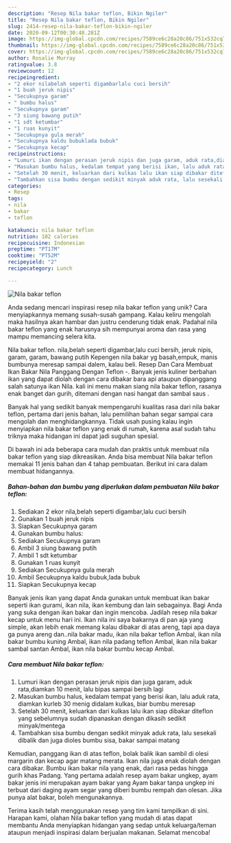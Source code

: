 ```yaml
---
description: "Resep Nila bakar teflon, Bikin Ngiler"
title: "Resep Nila bakar teflon, Bikin Ngiler"
slug: 2414-resep-nila-bakar-teflon-bikin-ngiler
date: 2020-09-12T00:30:48.281Z
image: https://img-global.cpcdn.com/recipes/7589ce6c28a20c86/751x532cq70/nila-bakar-teflon-foto-resep-utama.jpg
thumbnail: https://img-global.cpcdn.com/recipes/7589ce6c28a20c86/751x532cq70/nila-bakar-teflon-foto-resep-utama.jpg
cover: https://img-global.cpcdn.com/recipes/7589ce6c28a20c86/751x532cq70/nila-bakar-teflon-foto-resep-utama.jpg
author: Rosalie Murray
ratingvalue: 3.8
reviewcount: 12
recipeingredient:
- "2 ekor nilabelah seperti digambarlalu cuci bersih"
- "1 buah jeruk nipis"
- "Secukupnya garam"
- " bumbu halus"
- "Secukupnya garam"
- "3 siung bawang putih"
- "1 sdt ketumbar"
- "1 ruas kunyit"
- "Secukupnya gula merah"
- "Secukupnya kaldu bubuklada bubuk"
- "Secukupnya kecap"
recipeinstructions:
- "Lumuri ikan dengan perasan jeruk nipis dan juga garam, aduk rata,diamkan 10 menit, lalu bipas sampai bersih lagi"
- "Masukan bumbu halus, kedalam tempat yang berisi ikan, lalu aduk rata, diamkan kurleb 30 menig didalam kulkas, biar bumbu meresap"
- "Setelah 30 menit, keluarkan dari kulkas lalu ikan siap dibakar diteflon yang sebelumnya sudah dipanaskan dengan dikasih sedikit minyak/mentega"
- "Tambahkan sisa bumbu dengan sedikit minyak aduk rata, lalu sesekali dibalik dan juga dioles bumbu sisa, bakar sampai matang"
categories:
- Resep
tags:
- nila
- bakar
- teflon

katakunci: nila bakar teflon 
nutrition: 102 calories
recipecuisine: Indonesian
preptime: "PT17M"
cooktime: "PT52M"
recipeyield: "2"
recipecategory: Lunch

---
```



![Nila bakar teflon](https://img-global.cpcdn.com/recipes/7589ce6c28a20c86/751x532cq70/nila-bakar-teflon-foto-resep-utama.jpg)

Anda sedang mencari inspirasi resep nila bakar teflon yang unik? Cara menyiapkannya memang susah-susah gampang. Kalau keliru mengolah maka hasilnya akan hambar dan justru cenderung tidak enak. Padahal nila bakar teflon yang enak harusnya sih mempunyai aroma dan rasa yang mampu memancing selera kita.

Nila bakar teflon. nila,belah seperti digambar,lalu cuci bersih, jeruk nipis, garam, garam, bawang putih Kepengen nila bakar yg basah,empuk, manis bumbunya meresap sampai dalem, kalau beli. Resep Dan Cara Membuat Ikan Bakar Nila Panggang Dengan Teflon -. Banyak jenis kuliner berbahan ikan yang dapat diolah dengan cara dibakar bara api ataupun dipanggang salah satunya ikan Nila. kali ini menu makan siang nila bakar teflon, rasanya enak banget dan gurih, ditemani dengan nasi hangat dan sambal saus .

Banyak hal yang sedikit banyak mempengaruhi kualitas rasa dari nila bakar teflon, pertama dari jenis bahan, lalu pemilihan bahan segar sampai cara mengolah dan menghidangkannya. Tidak usah pusing kalau ingin menyiapkan nila bakar teflon yang enak di rumah, karena asal sudah tahu triknya maka hidangan ini dapat jadi suguhan spesial.


Di bawah ini ada beberapa cara mudah dan praktis untuk membuat nila bakar teflon yang siap dikreasikan. Anda bisa membuat Nila bakar teflon memakai 11 jenis bahan dan 4 tahap pembuatan. Berikut ini cara dalam membuat hidangannya.

<!--inarticleads1-->

##### Bahan-bahan dan bumbu yang diperlukan dalam pembuatan Nila bakar teflon:

1. Sediakan 2 ekor nila,belah seperti digambar,lalu cuci bersih
1. Gunakan 1 buah jeruk nipis
1. Siapkan Secukupnya garam
1. Gunakan  bumbu halus:
1. Sediakan Secukupnya garam
1. Ambil 3 siung bawang putih
1. Ambil 1 sdt ketumbar
1. Gunakan 1 ruas kunyit
1. Sediakan Secukupnya gula merah
1. Ambil Secukupnya kaldu bubuk,lada bubuk
1. Siapkan Secukupnya kecap


Banyak jenis ikan yang dapat Anda gunakan untuk membuat ikan bakar seperti ikan gurami, ikan nila, ikan kembung dan lain sebagainya. Bagi Anda yang suka dengan ikan bakar dan ingin mencoba. Jadilah resep nila bakar kecap untuk menu hari ini. Ikan nila ini saya bakarnya di pan aja yang simple, akan lebih enak memang kalau dibakar di atas areng, tapi apa daya ga punya areng dan..nila bakar madu, ikan nila bakar teflon Ambal, ikan nila bakar bumbu kuning Ambal, ikan nila padang teflon Ambal, ikan nila bakar sambal santan Ambal, ikan nila bakar bumbu kecap Ambal. 

<!--inarticleads2-->

##### Cara membuat Nila bakar teflon:

1. Lumuri ikan dengan perasan jeruk nipis dan juga garam, aduk rata,diamkan 10 menit, lalu bipas sampai bersih lagi
1. Masukan bumbu halus, kedalam tempat yang berisi ikan, lalu aduk rata, diamkan kurleb 30 menig didalam kulkas, biar bumbu meresap
1. Setelah 30 menit, keluarkan dari kulkas lalu ikan siap dibakar diteflon yang sebelumnya sudah dipanaskan dengan dikasih sedikit minyak/mentega
1. Tambahkan sisa bumbu dengan sedikit minyak aduk rata, lalu sesekali dibalik dan juga dioles bumbu sisa, bakar sampai matang


Kemudian, panggang ikan di atas teflon, bolak balik ikan sambil di olesi margarin dan kecap agar matang merata. Ikan nila juga enak diolah dengan cara dibakar. Bumbu ikan bakar nila yang enak, dari rasa pedas hingga gurih khas Padang. Yang pertama adalah resep ayam bakar ungkep, ayam bakar jenis ini merupakan ayam bakar yang Ayam bakar tanpa ungkep ini terbuat dari daging ayam segar yang diberi bumbu rempah dan olesan. Jika punya alat bakar, boleh mengunakannya. 

Terima kasih telah menggunakan resep yang tim kami tampilkan di sini. Harapan kami, olahan Nila bakar teflon yang mudah di atas dapat membantu Anda menyiapkan hidangan yang sedap untuk keluarga/teman ataupun menjadi inspirasi dalam berjualan makanan. Selamat mencoba!
